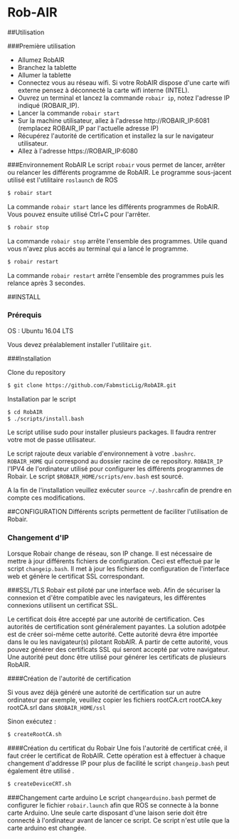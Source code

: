 # Rob-AIR


##Utilisation

###Première utilisation

- Allumez RobAIR
- Branchez la tablette
- Allumer la tablette
- Connectez vous au réseau wifi. Si votre RobAIR dispose d'une carte wifi externe pensez à déconnecté la carte wifi interne (INTEL).
- Ouvrez un terminal et lancez la commande `robair ip`, notez l'adresse IP indiqué (ROBAIR_IP).
- Lancer la commande `robair start`
- Sur la machine utilisateur, allez à l'adresse http://ROBAIR_IP:6081 (remplacez ROBAIR_IP par l'actuelle adresse IP)
- Récupérez l'autorité de certification et installez la sur le navigateur utilisateur.
- Allez à l'adresse https://ROBAIR_IP:6080


###Environnement RobAIR
Le script `robair` vous permet de lancer, arrêter ou relancer les différents programme de RobAIR.
Le programme sous-jacent utilisé est l'utilitaire `roslaunch` de ROS

```bash
$ robair start
```
La commande  `robair start` lance les différents programmes de RobAIR. Vous pouvez ensuite utilisé Ctrl+C pour l'arrêter. 
```bash
$ robair stop
```
La commande  `robair stop` arrête l'ensemble des programmes. Utile quand vous n'avez plus accés au terminal qui a lancé le programme. 
```bash
$ robair restart
```
La commande  `robair restart` arrête l'ensemble des programmes puis les relance après 3 secondes. 

##INSTALL

### Prérequis

OS : Ubuntu 16.04 LTS

Vous devez préalablement installer l'utilitaire `git`.

###Installation

Clone du repository
```bash
$ git clone https://github.com/FabmsticLig/RobAIR.git
```

Installation par le script
```bash
$ cd RobAIR
$ ./scripts/install.bash
```

Le script utilise sudo pour installer plusieurs packages. Il faudra rentrer votre mot de passe utilisateur.

Le script rajoute deux variable d'environnement à votre `.bashrc`. `ROBAIR_HOME` qui correspond au dossier racine de ce repository. `ROBAIR_IP` l'IPV4 de l'ordinateur utilisé pour configurer les différents programmes de Robair. Le script `$ROBAIR_HOME/scripts/env.bash` est sourcé.

A la fin de l'installation veuillez exécuter `source ~/.bashrc`afin de prendre en compte ces modifications.

##CONFIGURATION
Différents scripts permettent de faciliter l'utilisation de Robair.

### Changement d'IP

Lorsque Robair change de réseau, son IP change. Il est nécessaire de mettre à jour différents fichiers de configuration. Ceci est effectué par le script `changeip.bash`. Il met à jour les fichiers de configuration de l'interface web et génère le certificat SSL correspondant. 


###SSL/TLS
Robair est piloté par une interface web. Afin de sécuriser la connexion et d'être compatible avec les navigateurs, les différentes connexions utilisent un certificat SSL.

Le certificat dois être accepté par une autorité de certification. Ces autorités de certification sont généralement payantes. La solution adotpée est de créer soi-même cette autorité. Cette autorité devra être importée dans le ou les navigateur(s) pilotant RobAIR.
A partir de cette autorité, vous pouvez générer des certificats SSL qui seront accepté par votre navigateur.
Une autorité peut donc être utilisé pour générer les certificats de plusieurs RobAIR.

####Création de l'autorité de certification

Si vous avez déjà généré une autorité de certification sur un autre ordinateur par exemple, veuillez copier les fichiers rootCA.crt  rootCA.key  rootCA.srl dans `$ROBAIR_HOME/ssl`

Sinon exécutez :

```bash
$ createRootCA.sh
```

####Création du certificat du Robair
Une fois l'autorité de certificat créé, il faut créer le certificat de RobAIR. Cette opération est à effectuer à chaque changement d'addresse IP pour plus de facilité le script `changeip.bash` peut également être utilisé .
```bash
$ createDeviceCRT.sh
```

###Changement carte arduino
Le script `changearduino.bash` permet de configurer le fichier `robair.launch` afin que ROS se connecte à la bonne carte Arduino.
Une seule carte disposant d'une laison serie doit être connecté à l'ordinateur avant de lancer ce script. 
Ce script n'est utile que la carte arduino est changée.

